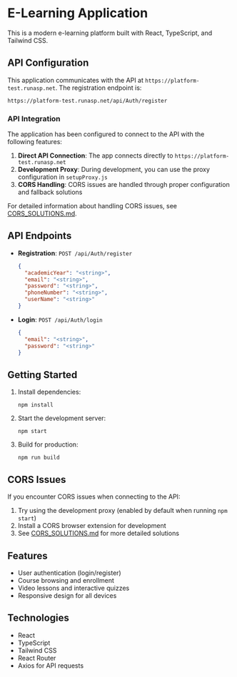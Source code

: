 # E-Learning Application

This is a modern e-learning platform built with React, TypeScript, and Tailwind CSS. 

## API Configuration

This application communicates with the API at `https://platform-test.runasp.net`. The registration endpoint is:

```
https://platform-test.runasp.net/api/Auth/register
```

### API Integration

The application has been configured to connect to the API with the following features:

1. **Direct API Connection**: The app connects directly to `https://platform-test.runasp.net`
2. **Development Proxy**: During development, you can use the proxy configuration in `setupProxy.js`
3. **CORS Handling**: CORS issues are handled through proper configuration and fallback solutions

For detailed information about handling CORS issues, see [CORS_SOLUTIONS.md](./CORS_SOLUTIONS.md).

## API Endpoints

- **Registration**: `POST /api/Auth/register`
  ```json
  {
    "academicYear": "<string>",
    "email": "<string>",
    "password": "<string>",
    "phoneNumber": "<string>",
    "userName": "<string>"
  }
  ```

- **Login**: `POST /api/Auth/login`
  ```json
  {
    "email": "<string>",
    "password": "<string>"
  }
  ```

## Getting Started

1. Install dependencies:
   ```
   npm install
   ```

2. Start the development server:
   ```
   npm start
   ```

3. Build for production:
   ```
   npm run build
   ```

## CORS Issues

If you encounter CORS issues when connecting to the API:

1. Try using the development proxy (enabled by default when running `npm start`)
2. Install a CORS browser extension for development
3. See [CORS_SOLUTIONS.md](./CORS_SOLUTIONS.md) for more detailed solutions

## Features

- User authentication (login/register)
- Course browsing and enrollment
- Video lessons and interactive quizzes
- Responsive design for all devices

## Technologies

- React
- TypeScript
- Tailwind CSS
- React Router
- Axios for API requests
